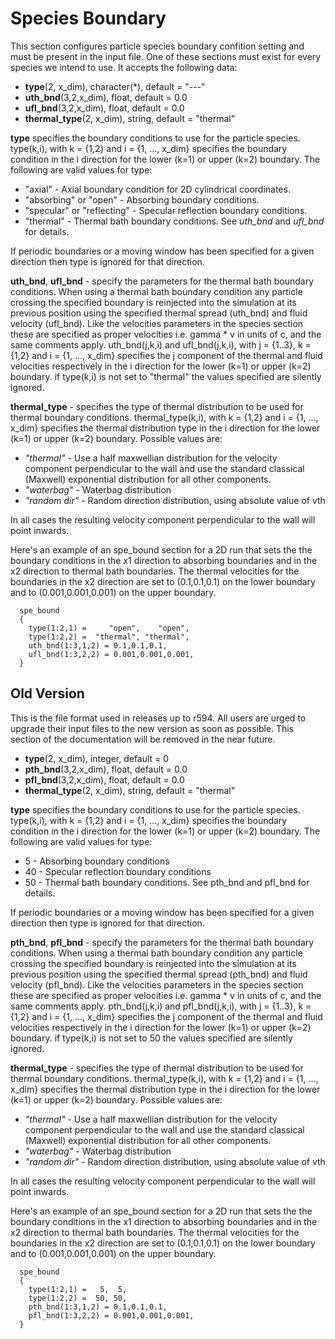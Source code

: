 # Species Boundary

This section configures particle species boundary confition setting and
must be present in the input file. One of these sections must exist for
every species we intend to use. It accepts the following data:

- **type**(2, x_dim), character(\*), default = "---"
- **uth_bnd**(3,2,x_dim), float, default = 0.0
- **ufl_bnd**(3,2,x_dim), float, default = 0.0
- **thermal_type**(2, x_dim), string, default = "thermal"

**type** specifies the boundary conditions to use for the particle
species. type(k,i), with k = {1,2} and i = {1, ..., x_dim} specifies the
boundary condition in the i direction for the lower (k=1) or upper (k=2)
boundary. The following are valid values for type:

- "axial" - Axial boundary condition for 2D cylindrical coordinates.
- "absorbing" or "open" - Absorbing boundary conditions.
- "specular" or "reflecting" - Specular reflection boundary conditions.
- "thermal" - Thermal bath boundary conditions. See *uth_bnd* and
  *ufl_bnd* for details.

If periodic boundaries or a moving window has been specified for a given
direction then type is ignored for that direction.

**uth_bnd**, **ufl_bnd** - specify the parameters for the thermal bath
boundary conditions. When using a thermal bath boundary condition any
particle crossing the specified boundary is reinjected into the
simulation at its previous position using the specified thermal spread
(uth_bnd) and fluid velocity (ufl_bnd). Like the velocities parameters
in the species section these are specified as proper velocities i.e.
gamma \* v in units of c, and the same comments apply. uth_bnd(j,k,i)
and ufl_bnd(j,k,i), with j = {1..3}, k = {1,2} and i = {1, ..., x_dim}
specifies the j component of the thermal and fluid velocities
respectively in the i direction for the lower (k=1) or upper (k=2)
boundary. if type(k,i) is not set to "thermal" the values specified are
silently ignored.

**thermal_type** - specifies the type of thermal distribution to be used
for thermal boundary conditions. thermal_type(k,i), with k = {1,2} and i
= {1, ..., x_dim} specifies the thermal distribution type in the i
direction for the lower (k=1) or upper (k=2) boundary. Possible values
are:

- *"thermal"* - Use a half maxwellian distribution for the velocity
  component perpendicular to the wall and use the standard classical
  (Maxwell) exponential distribution for all other components.
- *"waterbag"* - Waterbag distribution
- *"random dir"* - Random direction distribution, using absolute value
  of vth

In all cases the resulting velocity component perpendicular to the wall
will point inwards.

Here's an example of an spe_bound section for a 2D run that sets the the
boundary conditions in the x1 direction to absorbing boundaries and in
the x2 direction to thermal bath boundaries. The thermal velocities for
the boundaries in the x2 direction are set to (0.1,0.1,0.1) on the lower
boundary and to (0.001,0.001,0.001) on the upper boundary.

```text
  spe_bound
  {
    type(1:2,1) =     "open",    "open",
    type(1:2,2) =  "thermal", "thermal",
    uth_bnd(1:3,1,2) = 0.1,0.1,0.1,
    ufl_bnd(1:3,2,2) = 0.001,0.001,0.001,
  }
```

## Old Version

This is the file format used in releases up to r594. All users are urged
to upgrade their input files to the new version as soon as possible.
This section of the documentation will be removed in the near future.

- **type**(2, x_dim), integer, default = 0
- **pth_bnd**(3,2,x_dim), float, default = 0.0
- **pfl_bnd**(3,2,x_dim), float, default = 0.0
- **thermal_type**(2, x_dim), string, default = "thermal"

**type** specifies the boundary conditions to use for the particle
species. type(k,i), with k = {1,2} and i = {1, ..., x_dim} specifies the
boundary condition in the i direction for the lower (k=1) or upper (k=2)
boundary. The following are valid values for type:

- 5 - Absorbing boundary conditions
- 40 - Specular reflection boundary conditions
- 50 - Thermal bath boundary conditions. See pth_bnd and pfl_bnd for
  details.

If periodic boundaries or a moving window has been specified for a given
direction then type is ignored for that direction.

**pth_bnd**, **pfl_bnd** - specify the parameters for the thermal bath
boundary conditions. When using a thermal bath boundary condition any
particle crossing the specified boundary is reinjected into the
simulation at its previous position using the specified thermal spread
(pth_bnd) and fluid velocity (pfl_bnd). Like the velocities parameters
in the species section these are specified as proper velocities i.e.
gamma \* v in units of c, and the same comments apply. pth_bnd(j,k,i)
and pfl_bnd(j,k,i), with j = {1..3}, k = {1,2} and i = {1, ..., x_dim}
specifies the j component of the thermal and fluid velocities
respectively in the i direction for the lower (k=1) or upper (k=2)
boundary. if type(k,i) is not set to 50 the values specified are
silently ignored.

**thermal_type** - specifies the type of thermal distribution to be used
for thermal boundary conditions. thermal_type(k,i), with k = {1,2} and i
= {1, ..., x_dim} specifies the thermal distribution type in the i
direction for the lower (k=1) or upper (k=2) boundary. Possible values
are:

- *"thermal"* - Use a half maxwellian distribution for the velocity
  component perpendicular to the wall and use the standard classical
  (Maxwell) exponential distribution for all other components.
- *"waterbag"* - Waterbag distribution
- *"random dir"* - Random direction distribution, using absolute value
  of vth

In all cases the resulting velocity component perpendicular to the wall
will point inwards.

Here's an example of an spe_bound section for a 2D run that sets the the
boundary conditions in the x1 direction to absorbing boundaries and in
the x2 direction to thermal bath boundaries. The thermal velocities for
the boundaries in the x2 direction are set to (0.1,0.1,0.1) on the lower
boundary and to (0.001,0.001,0.001) on the upper boundary.

```text
  spe_bound
  {
    type(1:2,1) =   5,  5,
    type(1:2,2) =  50, 50,
    pth_bnd(1:3,1,2) = 0.1,0.1,0.1,
    pfl_bnd(1:3,2,2) = 0.001,0.001,0.001,
  }
```
